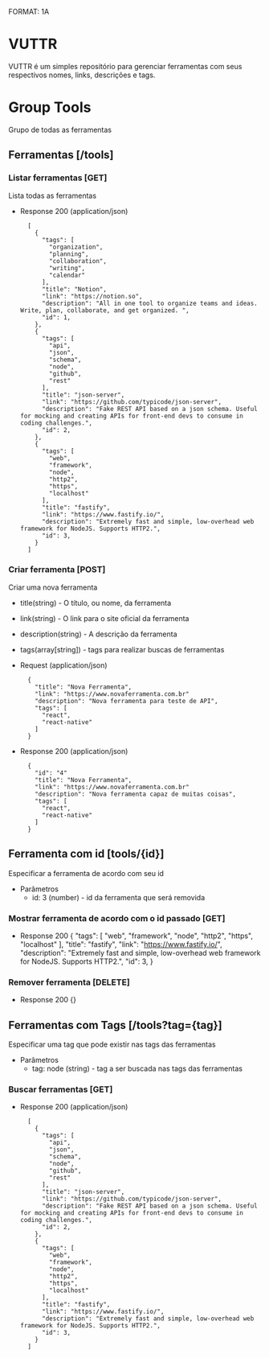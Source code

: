 FORMAT: 1A

# VUTTR

VUTTR é um simples repositório para gerenciar ferramentas com seus respectivos nomes, links, descrições e tags.

# Group Tools

Grupo de todas as ferramentas

## Ferramentas [/tools]

### Listar ferramentas [GET]
Lista todas as ferramentas 

+ Response 200 (application/json)

        [
          {
            "tags": [
              "organization",
              "planning",
              "collaboration",
              "writing",
              "calendar"
            ],
            "title": "Notion",
            "link": "https://notion.so",
            "description": "All in one tool to organize teams and ideas. Write, plan, collaborate, and get organized. ",
            "id": 1,
          },
          {
            "tags": [
              "api",
              "json",
              "schema",
              "node",
              "github",
              "rest"
            ],
            "title": "json-server",
            "link": "https://github.com/typicode/json-server",
            "description": "Fake REST API based on a json schema. Useful for mocking and creating APIs for front-end devs to consume in coding challenges.",
            "id": 2,
          },
          {
            "tags": [
              "web",
              "framework",
              "node",
              "http2",
              "https",
              "localhost"
            ],
            "title": "fastify",
            "link": "https://www.fastify.io/",
            "description": "Extremely fast and simple, low-overhead web framework for NodeJS. Supports HTTP2.",
            "id": 3,
          }
        ]

### Criar ferramenta [POST]
Criar uma nova ferramenta
+ title(string) - O título, ou nome, da ferramenta
+ link(string) - O link para o site oficial da ferramenta
+ description(string) - A descrição da ferramenta
+ tags(array[string]) - tags para realizar buscas de ferramentas
+ Request (application/json)
	
        {
          "title": "Nova Ferramenta",
          "link": "https://www.novaferramenta.com.br"
          "description": "Nova ferramenta para teste de API",
          "tags": [
            "react",
            "react-native"
          ]
        }

+ Response 200 (application/json)
	
        {
          "id": "4"
          "title": "Nova Ferramenta",
          "link": "https://www.novaferramenta.com.br"
          "description": "Nova ferramenta capaz de muitas coisas",
          "tags": [
            "react",
            "react-native"
          ]
        }

## Ferramenta com id [tools/{id}]
Especificar a ferramenta de acordo com seu id
+ Parâmetros
	+ id: 3 (number) - id da ferramenta que será removida

### Mostrar ferramenta de acordo com o id passado [GET]
+ Response 200
	        {
            "tags": [
              "web",
              "framework",
              "node",
              "http2",
              "https",
              "localhost"
            ],
            "title": "fastify",
            "link": "https://www.fastify.io/",
            "description": "Extremely fast and simple, low-overhead web framework for NodeJS. Supports HTTP2.",
            "id": 3,
	        }
 
### Remover ferramenta [DELETE]
+ Response 200
	{}

## Ferramentas com Tags [/tools?tag={tag}]
Especificar uma tag que pode existir nas tags das ferramentas
+ Parâmetros
	+ tag: node (string) - tag a ser buscada nas tags das ferramentas

### Buscar ferramentas [GET]
+ Response 200 (application/json)

        [
          {
            "tags": [
              "api",
              "json",
              "schema",
              "node",
              "github",
              "rest"
            ],
            "title": "json-server",
            "link": "https://github.com/typicode/json-server",
            "description": "Fake REST API based on a json schema. Useful for mocking and creating APIs for front-end devs to consume in coding challenges.",
            "id": 2,
          },
          {
            "tags": [
              "web",
              "framework",
              "node",
              "http2",
              "https",
              "localhost"
            ],
            "title": "fastify",
            "link": "https://www.fastify.io/",
            "description": "Extremely fast and simple, low-overhead web framework for NodeJS. Supports HTTP2.",
            "id": 3,
          }
        ]